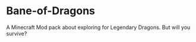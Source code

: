 # Bane-of-Dragons
A Minecraft Mod pack about exploring for Legendary Dragons. But will you survive?
